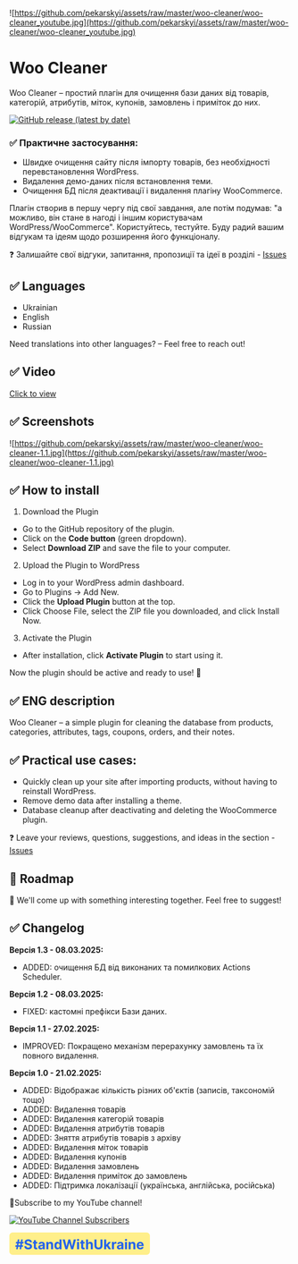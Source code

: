 ![https://github.com/pekarskyi/assets/raw/master/woo-cleaner/woo-cleaner_youtube.jpg](https://github.com/pekarskyi/assets/raw/master/woo-cleaner/woo-cleaner_youtube.jpg)

# Woo Cleaner

Woo Cleaner – простий плагін для очищення бази даних від товарів, категорій, атрибутів, міток, купонів, замовлень і приміток до них.

[![GitHub release (latest by date)](https://img.shields.io/github/v/release/pekarskyi/woo-cleaner?style=for-the-badge)](https://GitHub.com/pekarskyi/woo-cleaner/releases/)

### ✅ Практичне застосування:
- Швидке очищення сайту після імпорту товарів, без необхідності перевстановлення WordPress.
- Видалення демо-даних після встановлення теми.
- Очищення БД після деактивації і видалення плагіну WooCommerce.

Плагін створив в першу чергу під свої завдання, але потім подумав: "а можливо, він стане в нагоді і іншим користувачам WordPress/WooCommerce".
Користуйтесь, тестуйте. Буду радий вашим відгукам та ідеям щодо розширення його функціоналу.

❓ Залишайте свої відгуки, запитання, пропозиції та ідеї в розділі - [Issues](https://github.com/pekarskyi/woo-cleaner/issues)

## ✅ Languages

- Ukrainian
- English
- Russian

Need translations into other languages? – Feel free to reach out!

## ✅ Video
[Click to view](https://www.youtube.com/watch?v=H0NKspNEVmY)

## ✅ Screenshots
![https://github.com/pekarskyi/assets/raw/master/woo-cleaner/woo-cleaner-1.1.jpg](https://github.com/pekarskyi/assets/raw/master/woo-cleaner/woo-cleaner-1.1.jpg)

## ✅ How to install

1. Download the Plugin
- Go to the GitHub repository of the plugin.
- Click on the **Code button** (green dropdown).
- Select **Download ZIP** and save the file to your computer.

2. Upload the Plugin to WordPress
- Log in to your WordPress admin dashboard.
- Go to Plugins → Add New.
- Click the **Upload Plugin** button at the top.
- Click Choose File, select the ZIP file you downloaded, and click Install Now.

3. Activate the Plugin
- After installation, click **Activate Plugin** to start using it.

Now the plugin should be active and ready to use! 🚀

## ✅ ENG description

Woo Cleaner – a simple plugin for cleaning the database from products, categories, attributes, tags, coupons, orders, and their notes.

## ✅ Practical use cases:
- Quickly clean up your site after importing products, without having to reinstall WordPress.
- Remove demo data after installing a theme.
- Database cleanup after deactivating and deleting the WooCommerce plugin.

❓ Leave your reviews, questions, suggestions, and ideas in the section - [Issues](https://github.com/pekarskyi/woo-cleaner/issues)

## 🚀 Roadmap
👨 We'll come up with something interesting together. Feel free to suggest!

## ✅ Changelog

**Версія 1.3 - 08.03.2025:**
- ADDED: очищення БД від виконаних та помилкових Actions Scheduler.

**Версія 1.2 - 08.03.2025:**
- FIXED: кастомні префікси Бази даних.

**Версія 1.1 - 27.02.2025:**
- IMPROVED: Покращено механізм перерахунку замовлень та їх повного видалення.

**Версія 1.0 - 21.02.2025:**
- ADDED: Відображає кількість різних об'єктів (записів, таксономій тощо)
- ADDED: Видалення товарів
- ADDED: Видалення категорій товарів
- ADDED: Видалення атрибутів товарів
- ADDED: Зняття атрибутів товарів з архіву
- ADDED: Видалення міток товарів
- ADDED: Видалення купонів
- ADDED: Видалення замовлень
- ADDED: Видалення приміток до замовлень
- ADDED: Підтримка локалізації (українська, англійська, російська)

👨Subscribe to my YouTube channel!

[![YouTube Channel Subscribers](https://img.shields.io/youtube/channel/subscribers/UC9ZEeT6WrGupgza9KXpazyA)](https://www.youtube.com/@inwebpress/videos)

[![Stand With Ukraine](https://raw.githubusercontent.com/vshymanskyy/StandWithUkraine/main/badges/StandWithUkraine.svg)](https://justgo.ink/standwithukraine)